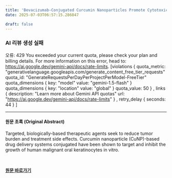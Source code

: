```yaml
---
title: 'Bevacizumab-Conjugated Curcumin Nanoparticles Promote Cytotoxicity and Apoptosis in Human Malignant Oral Keratinocytes In Vitro'
date: 2025-07-03T06:57:15.286847

draft: false
---
```


### AI 리뷰 생성 실패
오류: 429 You exceeded your current quota, please check your plan and billing details. For more information on this error, head to: https://ai.google.dev/gemini-api/docs/rate-limits. [violations {
  quota_metric: "generativelanguage.googleapis.com/generate_content_free_tier_requests"
  quota_id: "GenerateRequestsPerDayPerProjectPerModel-FreeTier"
  quota_dimensions {
    key: "model"
    value: "gemini-1.5-flash"
  }
  quota_dimensions {
    key: "location"
    value: "global"
  }
  quota_value: 50
}
, links {
  description: "Learn more about Gemini API quotas"
  url: "https://ai.google.dev/gemini-api/docs/rate-limits"
}
, retry_delay {
  seconds: 44
}
]

---

#### 원문 초록 (Original Abstract)
Targeted, biologically-based therapeutic agents seek to reduce tumor burden and treatment side effects. Curcumin nanoparticle (CuNP)-based drug delivery systems conjugated have been shown to target and inhibit the growth of human malignant oral keratinocytes in vitro.

<br>

**[원문 바로가기](https://www.joms.org/article/S0278-2391(25)00319-2/fulltext?rss=yes)**
